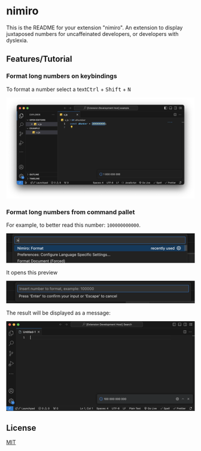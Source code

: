 # nimiro

This is the README for your extension "nimiro". An extension to display juxtaposed numbers for uncaffeinated developers, or developers with dyslexia.

## Features/Tutorial

### Format long numbers on keybindings

To format a number select a text<kbd>Ctrl</kbd> + <kbd>Shift</kbd> + <kbd>N</kbd>

![Keybinding result](/docs/assets/kbd-result.png)

### Format long numbers from command pallet

For example, to better read this number: `100000000000`. 

![Command from command pallet](/docs/assets/command-1.png)

It opens this preview

![Command preview](/docs/assets/command-2.png)

The result will be displayed as a message:


![Command result](/docs/assets/result-1.png)

<!-- 
## Extension Settings

Include if your extension adds any VS Code settings through the `contributes.configuration` extension point.

For example:

This extension contributes the following settings:

* `myExtension.enable`: Enable/disable this extension.
* `myExtension.thing`: Set to `blah` to do something.

## Known Issues

Calling out known issues can help limit users opening duplicate issues against your extension.

## Release Notes

Users appreciate release notes as you update your extension.

### 1.0.0

Initial release of ...

### 1.0.1

Fixed issue #.

### 1.1.0

Added features X, Y, and Z.

---

## Following extension guidelines

Ensure that you've read through the extensions guidelines and follow the best practices for creating your extension.

* [Extension Guidelines](https://code.visualstudio.com/api/references/extension-guidelines)

## Working with Markdown

You can author your README using Visual Studio Code. Here are some useful editor keyboard shortcuts:

* Split the editor (`Cmd+\` on macOS or `Ctrl+\` on Windows and Linux).
* Toggle preview (`Shift+Cmd+V` on macOS or `Shift+Ctrl+V` on Windows and Linux).
* Press `Ctrl+Space` (Windows, Linux, macOS) to see a list of Markdown snippets.

## For more information

* [Visual Studio Code's Markdown Support](http://code.visualstudio.com/docs/languages/markdown)
* [Markdown Syntax Reference](https://help.github.com/articles/markdown-basics/)

**Enjoy!** -->

## License

[MIT](./LICENSE)